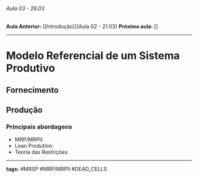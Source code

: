###### Aula 03 - 26.03
**Aula Anterior:** [[Introdução]](Aula 02 - 21.03)
**Próxima aula:** [[]]()

---
# Modelo Referencial de um Sistema Produtivo

## Fornecimento


## Produção
### Principais abordagens
- MRP/MRPII:
- Lean Prodution:
- Teoria das Restrições


---
**tags:** #MRSP #MRP/MRPII #DEAD_CELLS